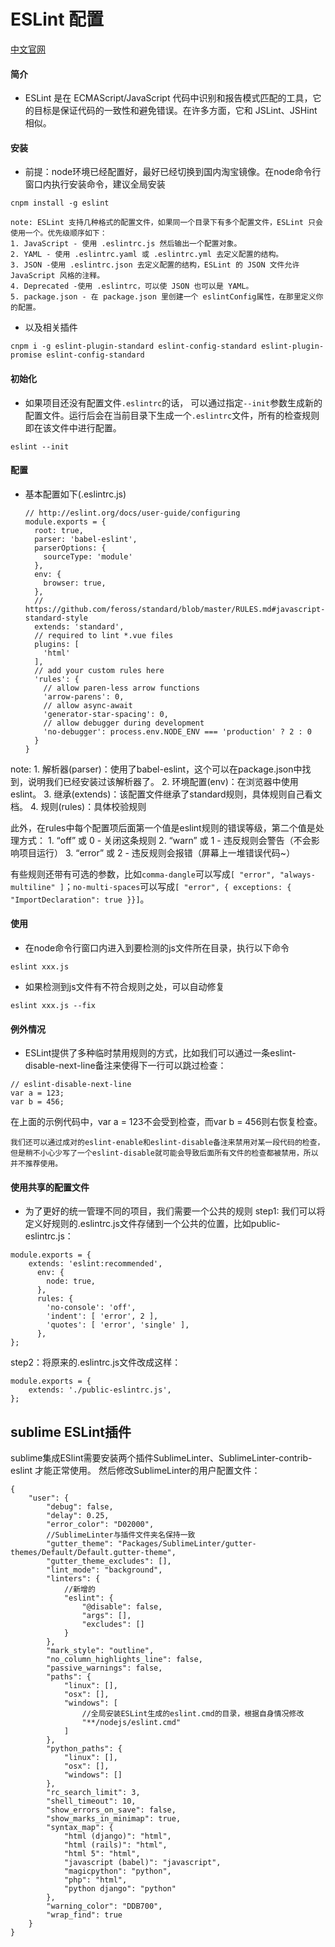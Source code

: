 # ESLint 配置
[中文官网](http://eslint.cn/)

#### 简介

* ESLint 是在 ECMAScript/JavaScript 代码中识别和报告模式匹配的工具，它的目标是保证代码的一致性和避免错误。在许多方面，它和 JSLint、JSHint 相似。

#### 安装

* 前提：node环境已经配置好，最好已经切换到国内淘宝镜像。在node命令行窗口内执行安装命令，建议全局安装
```
cnpm install -g eslint
```

    note: ESLint 支持几种格式的配置文件，如果同一个目录下有多个配置文件，ESLint 只会使用一个。优先级顺序如下：
    1. JavaScript - 使用 .eslintrc.js 然后输出一个配置对象。
    2. YAML - 使用 .eslintrc.yaml 或 .eslintrc.yml 去定义配置的结构。
    3. JSON -使用 .eslintrc.json 去定义配置的结构，ESLint 的 JSON 文件允许 JavaScript 风格的注释。
    4. Deprecated -使用 .eslintrc，可以使 JSON 也可以是 YAML。
    5. package.json - 在 package.json 里创建一个 eslintConfig属性，在那里定义你的配置。

* 以及相关插件
```
cnpm i -g eslint-plugin-standard eslint-config-standard eslint-plugin-promise eslint-config-standard
```


#### 初始化

* 如果项目还没有配置文件`.eslintrc`的话， 可以通过指定`--init`参数生成新的配置文件。运行后会在当前目录下生成一个`.eslintrc`文件，所有的检查规则即在该文件中进行配置。
```
eslint --init
```

#### 配置

* 基本配置如下(.eslintrc.js)

    ```
    // http://eslint.org/docs/user-guide/configuring
    module.exports = {
      root: true,
      parser: 'babel-eslint',
      parserOptions: {
        sourceType: 'module'
      },
      env: {
        browser: true,
      },
      // https://github.com/feross/standard/blob/master/RULES.md#javascript-standard-style
      extends: 'standard',
      // required to lint *.vue files
      plugins: [
        'html'
      ],
      // add your custom rules here
      'rules': {
        // allow paren-less arrow functions
        'arrow-parens': 0,
        // allow async-await
        'generator-star-spacing': 0,
        // allow debugger during development
        'no-debugger': process.env.NODE_ENV === 'production' ? 2 : 0
      }
    }
    ```

 note: 
    1. 解析器(parser)：使用了babel-eslint，这个可以在package.json中找到，说明我们已经安装过该解析器了。 
    2. 环境配置(env)：在浏览器中使用eslint。 
    3. 继承(extends)：该配置文件继承了standard规则，具体规则自己看文档。 
    4. 规则(rules)：具体校验规则

此外，在rules中每个配置项后面第一个值是eslint规则的错误等级，第二个值是处理方式：
    1. “off” 或 0 - 关闭这条规则 
    2. “warn” 或 1 - 违反规则会警告（不会影响项目运行） 
    3. “error” 或 2 - 违反规则会报错（屏幕上一堆错误代码~）

有些规则还带有可选的参数，比如`comma-dangle`可以写成`[ "error", "always-multiline" ]`；`no-multi-spaces`可以写成`[ "error", { exceptions: { "ImportDeclaration": true }}]`。



#### 使用

* 在node命令行窗口内进入到要检测的js文件所在目录，执行以下命令
```
eslint xxx.js
```
* 如果检测到js文件有不符合规则之处，可以自动修复
```
eslint xxx.js --fix
```

#### 例外情况
* ESLint提供了多种临时禁用规则的方式，比如我们可以通过一条eslint-disable-next-line备注来使得下一行可以跳过检查：
```
// eslint-disable-next-line
var a = 123;
var b = 456;
```
在上面的示例代码中，var a = 123不会受到检查，而var b = 456则右恢复检查。

    我们还可以通过成对的eslint-enable和eslint-disable备注来禁用对某一段代码的检查，但是稍不小心少写了一个eslint-disable就可能会导致后面所有文件的检查都被禁用，所以并不推荐使用。

#### 使用共享的配置文件
* 为了更好的统一管理不同的项目，我们需要一个公共的规则
step1: 我们可以将定义好规则的.eslintrc.js文件存储到一个公共的位置，比如public-eslintrc.js：
```
module.exports = {
  	extends: 'eslint:recommended',
      env: {
        node: true,
      },
      rules: {
        'no-console': 'off',
        'indent': [ 'error', 2 ],
        'quotes': [ 'error', 'single' ],
      },
};
```
step2：将原来的.eslintrc.js文件改成这样：
```
module.exports = {
  	extends: './public-eslintrc.js',
};
```


## sublime ESLint插件
sublime集成ESlint需要安装两个插件SublimeLinter、SublimeLinter-contrib-eslint 才能正常使用。
然后修改SublimeLinter的用户配置文件：
```
{
    "user": {
        "debug": false,
        "delay": 0.25,
        "error_color": "D02000",
        //SublimeLinter与插件文件夹名保持一致
        "gutter_theme": "Packages/SublimeLinter/gutter-themes/Default/Default.gutter-theme",
        "gutter_theme_excludes": [],
        "lint_mode": "background",
        "linters": {
            //新增的
            "eslint": {
                "@disable": false,
                "args": [],
                "excludes": []
            }
        },
        "mark_style": "outline",
        "no_column_highlights_line": false,
        "passive_warnings": false,
        "paths": {
            "linux": [],
            "osx": [],
            "windows": [
                //全局安装ESLint生成的eslint.cmd的目录，根据自身情况修改
                "**/nodejs/eslint.cmd"
            ]
        },
        "python_paths": {
            "linux": [],
            "osx": [],
            "windows": []
        },
        "rc_search_limit": 3,
        "shell_timeout": 10,
        "show_errors_on_save": false,
        "show_marks_in_minimap": true,
        "syntax_map": {
            "html (django)": "html",
            "html (rails)": "html",
            "html 5": "html",
            "javascript (babel)": "javascript",
            "magicpython": "python",
            "php": "html",
            "python django": "python"
        },
        "warning_color": "DDB700",
        "wrap_find": true
    }
}
```

